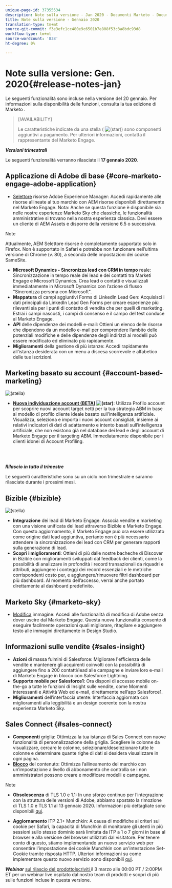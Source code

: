 ```yaml
---
unique-page-id: 37355534
description: Note sulla versione - Jan 2020 - Documenti Marketo - Documentazione del prodotto
title: Note sulla versione - Gennaio 2020
translation-type: tm+mt
source-git-commit: f3e3efc1cc480e9c6501b7e808f53c3a8bdc93d8
workflow-type: tm+mt
source-wordcount: '838'
ht-degree: 0%

---
```



# Note sulla versione: Gen. 2020{#release-notes-jan}

Le seguenti funzionalità sono incluse nella versione del 20 gennaio. Per informazioni sulla disponibilità delle funzioni, consulta la tua edizione di Marketo .

>[!AVAILABILITY]
>
>Le caratteristiche indicate da una stella ( ![(star)](assets/star-yellow.svg)) sono componenti aggiuntivi a pagamento. Per ulteriori informazioni, contatta il rappresentante del Marketo Engage.

**_Versioni trimestrali_**

Le seguenti funzionalità verranno rilasciate il **17 gennaio 2020**.

## Applicazione di Adobe di base {#core-marketo-engage-adobe-application}

* [Selettore](/help/marketo/product-docs/core-marketo-concepts/miscellaneous/importing-assets-with-adobe-experience-manager.md) risorse Adobe Experience Manager: Accedi rapidamente alle risorse allineate al tuo marchio con AEM risorse disponibili direttamente nel Marketo Engage. Nota: Anche se questa funzione è disponibile sia nelle nostre esperienze Marketo Sky che classiche, le funzionalità amministrative si trovano nella nostra esperienza classica. Devi essere un cliente di AEM Assets e disporre della versione 6.5 o successiva.

>[!NOTE]
>
>Attualmente, AEM Selettore risorse è completamente supportato solo in Firefox. Non è supportato in Safari e potrebbe non funzionare nell’ultima versione di Chrome (v. 80), a seconda delle impostazioni dei cookie SameSite.

* **Microsoft Dynamics - Sincronizza lead con CRM in tempo** reale: Sincronizzazione in tempo reale dei lead e dei contatti tra Marketi Engage e Microsoft Dynamics. Crea lead o contatti e visualizzali immediatamente in Microsoft Dynamics con l’azione di flusso &quot;Sincronizza persona con Microsoft&quot;.
* **Mappatura** di campi aggiuntivi Forms di LinkedIn Lead Gen: Acquisisci i dati principali da LinkedIn Lead Gen Forms per creare esperienze più rilevanti sia per i punti di contatto di vendita che per quelli di marketing. Estrai i campi nascosti, i campi di consenso e il campo del test conduce al Marketo Engage.
* **API** delle dipendenze dei modelli e-mail: Ottieni un elenco delle risorse che dipendono da un modello e-mail per comprendere l’ambito delle potenziali modifiche e delle dipendenze degli indirizzi ai modelli può essere modificato ed eliminato più rapidamente.
* **Miglioramenti** della gestione di più istanze: Accedi rapidamente all’istanza desiderata con un menu a discesa scorrevole e alfabetico delle tue iscrizioni.

## Marketing basato su account {#account-based-marketing}

![(stella)](assets/star-yellow.svg)

* **[Nuova individuazione account (BETA)](https://docs.marketo.com/x/WQA6Ag) ![ (star)](assets/star-yellow.svg)**: Utilizza Profilo account per scoprire nuovi account target netti per la tua strategia ABM in base al modello di profilo cliente ideale basato sull’intelligenza artificiale. Visualizza, seleziona e importa i nuovi account consigliati, insieme ai relativi indicatori di dati di adattamento e intento basati sull’intelligenza artificiale, che non esistono già nel database dei lead e degli account di Marketo Engage per il targeting ABM. Immediatamente disponibile per i clienti idonei di Account Profiling.

<br> 

**_Rilascio in tutto il trimestre_**

Le seguenti caratteristiche sono su un ciclo non trimestrale e saranno rilasciate durante i prossimi mesi.

## Bizible {#bizible}

![(stella)](assets/star-yellow.svg)

* **Integrazione** dei lead di Marketo Engage: Associa vendite e marketing con una visione unificata dei lead attraverso Bizible e Marketo Engage. Con questo aggiornamento, il Marketo Engage può ora essere utilizzato come origine dati lead aggiuntiva, pertanto non è più necessario attendere la sincronizzazione dei lead con CRM per generare rapporti sulla generazione di lead.
* **Scopri i miglioramenti**: Ottieni di più dalle nostre bacheche di Discover in Bizible con miglioramenti sviluppati dal feedback dei clienti, come la possibilità di analizzare in profondità i record transazionali da riquadri e attributi, aggiungere i conteggi dei record essenziali e le metriche corrispondenti costo per, e aggiungere/rimuovere filtri dashboard per più dashboard. Al momento dell’accesso, verrai anche portato direttamente al dashboard predefinito.

## Marketo Sky {#marketo-sky}

* [Modifica](https://experienceleague.adobe.com/docs/marketo/sky/design-studio/marketo-image-editor.html?lang=en#design-studio) immagine: Accedi alle funzionalità di modifica di Adobe senza dover uscire dal Marketo Engage. Questa nuova funzionalità consente di eseguire facilmente operazioni quali migliorare, ritagliare e aggiungere testo alle immagini direttamente in Design Studio.

## Informazioni sulle vendite {#sales-insight}

* **Azioni** di massa fulmini di Salesforce: Migliorare l&#39;efficienza delle vendite e mantenere gli acquirenti coinvolti con la possibilità di aggiungere fino a 200 contatti/lead alle campagne e inviare loro e-mail di Marketo Engage in blocco con Salesforce Lightning.
* **Supporto mobile per Salesforce1**: Ora disponi di accesso mobile on-the-go a tutte le funzioni di Insight sulle vendite, come Momenti interessanti e Attività Web ed e-mail, direttamente nell’app Salesforce1.
* **Miglioramenti** dell’interfaccia utente: Interfaccia aggiornata con miglioramenti alla leggibilità e un design coerente con la nostra esperienza Marketo Sky.

## Sales Connect {#sales-connect}

* **Componenti** griglia: Ottimizza la tua istanza di Sales Connect con nuove funzionalità di personalizzazione della griglia. Scegliere le colonne da visualizzare, cercare le colonne, selezionare/deselezionare tutte le colonne e determinare quante righe di dati si desidera visualizzare in ogni pagina.
* **[Blocco](/help/marketo/product-docs/marketo-sales-connect/admin/content-lockdown.md)** del contenuto: Ottimizza l’allineamento del marchio con un’impostazione a livello di abbonamento che controlla se i non amministratori possono creare e modificare modelli e campagne.

>[!NOTE]
>
>* **Obsolescenza** di TLS 1.0 e 1.1: In uno sforzo continuo per l’integrazione con la struttura delle versioni di Adobe, abbiamo spostato la rimozione di TLS 1.0 e TLS 1.1 al 13 gennaio 2020. Informazioni più dettagliate sono disponibili [qui](https://nation.marketo.com/docs/DOC-7059-tls-10-11-deprecation-faq).
   >
   >
* **Aggiornamento** ITP 2.1+ Munchkin: A causa di modifiche ai criteri sui cookie per Safari, la capacità di Munchkin di monitorare gli utenti in più sessioni sullo stesso dominio sarà limitata da ITP a 1 o 7 giorni in base al browser e alla versione del browser utilizzati dal visitatore. Per tenere conto di questo, stiamo implementando un nuovo servizio web per consentire l&#39;impostazione dei cookie Munchkin con un&#39;intestazione Set-Cookie tramite risposta HTTP. Ulteriori informazioni su come implementare questo nuovo servizio sono disponibili [qui](https://nation.marketo.com/docs/DOC-7351).


**_Webinar_** [sul rilascio del prodottoIscriviti ](https://engage.marketo.com/Jan_Feb_20_Release_Webinar_Registration.html) il 3 marzo alle 00:00 PT / 2:00PM ET per un webinar live ospitato dal nostro team di prodotti e scopri di più sulle funzioni incluse in questa versione.
